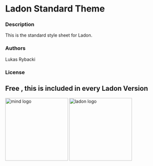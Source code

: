 # Ladon Standard Theme

### Description

This is the standard style sheet for Ladon.

### Authors

Lukas Rybacki

### License

## Free , this is included in every Ladon Version

<img src="https://ladon.org/img/logo_no_bg.png" alt="mind logo" width="200"/>
<img src="https://ladon.org/img/LADON_FINAL_WEB.png" alt="ladon logo" width="200"/>

